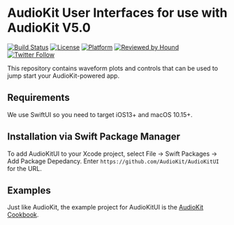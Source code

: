 # AudioKit User Interfaces for use with AudioKit V5.0

[![Build Status](https://github.com/AudioKit/AudioKitUI/workflows/CI/badge.svg)](https://github.com/AudioKit/AudioKitUI/actions?query=workflow%3ACI)
[![License](https://img.shields.io/github/license/AudioKit/AudioKitUI)](https://github.com/AudioKit/AudioKitUI/blob/main/LICENSE)
[![Platform](https://img.shields.io/cocoapods/p/AudioKit)](https://github.com/AudioKit/AudioKit/wiki)
[![Reviewed by Hound](https://img.shields.io/badge/Reviewed_by-Hound-8E64B0.svg)](https://houndci.com)
[![Twitter Follow](https://img.shields.io/twitter/follow/AudioKitPro.svg?style=social)](https://twitter.com/AudioKitPro)

This repository contains waveform plots and controls that can be used to jump start your AudioKit-powered app. 

## Requirements

We use SwiftUI so you need to target iOS13+ and macOS 10.15+.

## Installation via Swift Package Manager

To add AudioKitUI to your Xcode project, select File -> Swift Packages -> Add Package Depedancy. Enter `https://github.com/AudioKit/AudioKitUI` for the URL. 

## Examples

Just like AudioKit, the example project for AudioKitUI is the [AudioKit Cookbook](https://github.com/AudioKit/Cookbook/).
